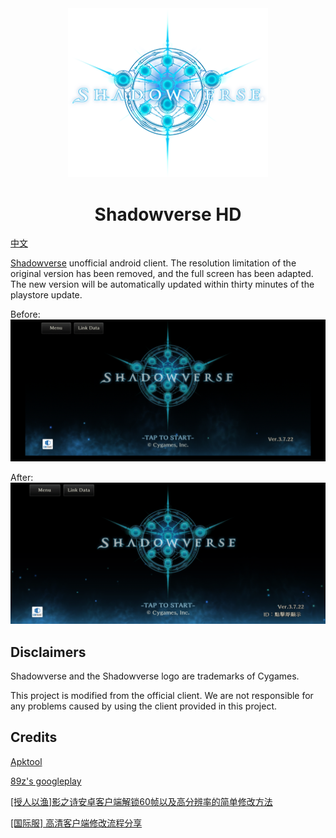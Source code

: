 <div align="center">
    <img width="320" src="pics/logo.png" alt="logo">
  <h1>Shadowverse HD</h1>
</div>

[中文](readme_zh.md)

[Shadowverse](https://shadowverse.com/) unofficial android client. The resolution limitation of the original version has been removed, and the full screen has been adapted.
The new version will be automatically updated within thirty minutes of the playstore update.

Before:
![image](pics/before.jpg)

After:
![image](pics/after.jpg)

## Disclaimers
Shadowverse and the Shadowverse logo are trademarks of Cygames.

This project is modified from the official client. We are not responsible for any problems caused by using the client provided in this project.

## Credits

[Apktool](https://github.com/iBotPeaches/Apktool)

[89z's googleplay](https://github.com/89z/googleplay)

[[授人以渔]影之诗安卓客户端解锁60帧以及高分辨率的简单修改方法](https://ngabbs.com/read.php?tid=18370582)

[[国际服] 高清客户端修改流程分享](https://ngabbs.com/read.php?tid=30065561)